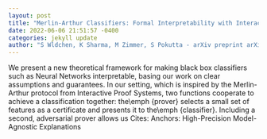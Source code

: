 ```yaml
--- 
layout: post 
title: "Merlin-Arthur Classifiers: Formal Interpretability with Interactive Black Boxes" 
date: 2022-06-06 21:51:57 -0400 
categories: jekyll update 
author: "S Wldchen, K Sharma, M Zimmer, S Pokutta - arXiv preprint arXiv:2206.00759, 2022" 
--- 
```

We present a new theoretical framework for making black box classifiers such as Neural Networks interpretable, basing our work on clear assumptions and guarantees. In our setting, which is inspired by the Merlin-Arthur protocol from Interactive Proof Systems, two functions cooperate to achieve a classification together: the\emph {prover} selects a small set of features as a certificate and presents it to the\emph {classifier}. Including a second, adversarial prover allows us Cites: Anchors: High-Precision Model-Agnostic Explanations